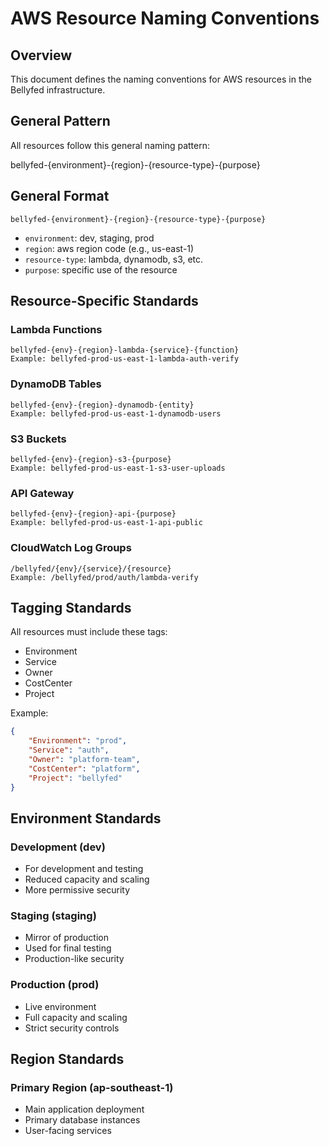 # AWS Resource Naming Conventions

## Overview

This document defines the naming conventions for AWS resources in the Bellyfed infrastructure.

## General Pattern

All resources follow this general naming pattern:

bellyfed-{environment}-{region}-{resource-type}-{purpose}

## General Format

```
bellyfed-{environment}-{region}-{resource-type}-{purpose}
```

- `environment`: dev, staging, prod
- `region`: aws region code (e.g., us-east-1)
- `resource-type`: lambda, dynamodb, s3, etc.
- `purpose`: specific use of the resource

## Resource-Specific Standards

### Lambda Functions

```
bellyfed-{env}-{region}-lambda-{service}-{function}
Example: bellyfed-prod-us-east-1-lambda-auth-verify
```

### DynamoDB Tables

```
bellyfed-{env}-{region}-dynamodb-{entity}
Example: bellyfed-prod-us-east-1-dynamodb-users
```

### S3 Buckets

```
bellyfed-{env}-{region}-s3-{purpose}
Example: bellyfed-prod-us-east-1-s3-user-uploads
```

### API Gateway

```
bellyfed-{env}-{region}-api-{purpose}
Example: bellyfed-prod-us-east-1-api-public
```

### CloudWatch Log Groups

```
/bellyfed/{env}/{service}/{resource}
Example: /bellyfed/prod/auth/lambda-verify
```

## Tagging Standards

All resources must include these tags:

- Environment
- Service
- Owner
- CostCenter
- Project

Example:

```json
{
    "Environment": "prod",
    "Service": "auth",
    "Owner": "platform-team",
    "CostCenter": "platform",
    "Project": "bellyfed"
}
```

## Environment Standards

### Development (dev)

- For development and testing
- Reduced capacity and scaling
- More permissive security

### Staging (staging)

- Mirror of production
- Used for final testing
- Production-like security

### Production (prod)

- Live environment
- Full capacity and scaling
- Strict security controls

## Region Standards

### Primary Region (ap-southeast-1)

- Main application deployment
- Primary database instances
- User-facing services
